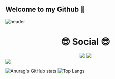 ## Welcome to my Github 👋

![header](https://capsule-render.vercel.app/api?type=waving&height=250&color=gradient&text=Jihwan%20Jeon&textBg=false&fontColor=000000&fontAlign=73&fontAlignY=34&animation=fadeIn&desc=expr01&descAlign=92&descAlignY=49&descSize=22)

<!--소셜-->
<div align=center><h1>😎 Social 😎</h1></div>
<div align=center>
  <img src="https://img.shields.io/badge/Dev.Std-%23FF5B4B?logo=tistory">
  <a href="https://hits.seeyoufarm.com"><img src="https://hits.seeyoufarm.com/api/count/incr/badge.svg?url=https%3A%2F%2Fgithub.com%2Fexpr01&count_bg=%23000000&title_bg=%23000000&icon=github.svg&icon_color=%23E7E7E7&title=hits&edge_flat=false"/></a>
</div>

<img src="http://mazandi.herokuapp.com/api?handle=expr01&theme=warm"/>

![Anurag's GitHub stats](https://github-readme-stats.vercel.app/api?username=expr01&show_icons=true&theme=transparent)
![Top Langs](https://github-readme-stats.vercel.app/api/top-langs/?username=expr01&layout=compact)
